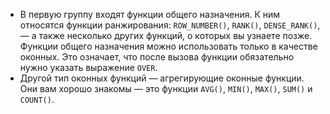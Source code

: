 - В первую группу входят функции общего назначения. К ним относятся функции ранжирования: `ROW_NUMBER()`, `RANK()`, `DENSE_RANK()`, — а также несколько других функций, о которых вы узнаете позже. Функции общего назначения можно использовать только в качестве оконных. Это означает, что после вызова функции обязательно нужно указать выражение `OVER`.
- Другой тип оконных функций — агрегирующие оконные функции. Они вам хорошо знакомы — это функции `AVG()`, `MIN()`, `MAX()`, `SUM()` и `COUNT()`.